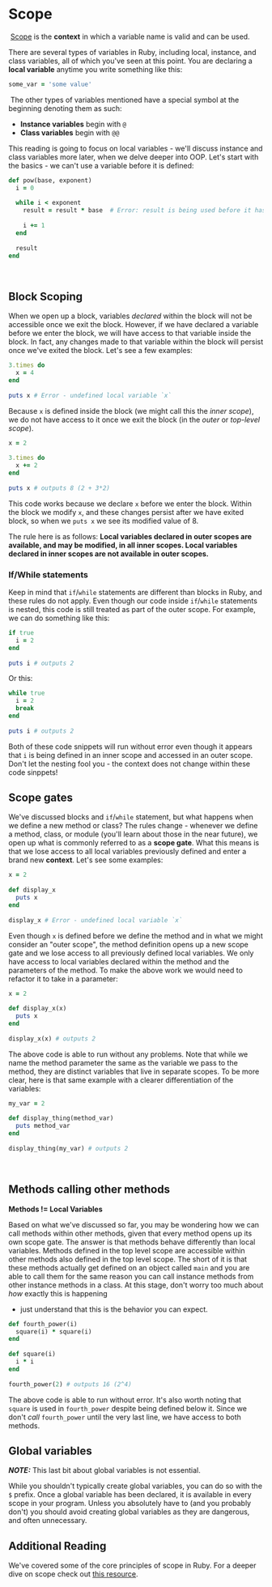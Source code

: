 # Scope
​ [Scope][wiki-scope] is the **context** in which a variable name is valid and
can be used.​

[wiki-scope]: http://en.wikipedia.org/wiki/Scope_(computer_science)

There are several types of variables in Ruby, including local, instance, and
class variables, all of which you've seen at this point. You are declaring a
**local variable** anytime you write something like this: ​
```ruby
some_var = 'some value'
```
​ The other types of variables mentioned have a special symbol at the beginning
denoting them as such: ​
* **Instance variables** begin with `@`
* **Class variables** begin with `@@`

This reading is going to focus on local variables - we'll discuss instance and
class variables more later, when we delve deeper into OOP. ​ Let's start with
the basics - we can't use a variable before it is defined: ​
```ruby
def pow(base, exponent)
  i = 0
​
  while i < exponent
    result = result * base  # Error: result is being used before it has been defined.
​
    i += 1
  end
​
  result
end
```
​
## Block Scoping

When we open up a block, variables _declared_ within the block will not be
accessible once we exit the block. However, if we have declared a variable
before we enter the block, we will have access to that variable inside the
block. In fact, any changes made to that variable within the block will persist
once we've exited the block. Let's see a few examples: ​
```ruby
3.times do
  x = 4
end
​
puts x # Error - undefined local variable `x`
```

Because `x` is defined inside the block (we might call this the _inner scope_),
we do not have access to it once we exit the block (in the _outer_ or _top-level
scope_). ​
```ruby
x = 2
​
3.times do
  x += 2
end
​
puts x # outputs 8 (2 + 3*2)
```

This code works because we declare `x` before we enter the block. Within the
block we modify `x`, and these changes persist after we have exited block, so
when we `puts x` we see its modified value of 8.

The rule here is as follows: **Local variables declared in outer scopes are
available, and may be modified, in all inner scopes. Local variables declared in
inner scopes are not available in outer scopes.** ​
### If/While statements

Keep in mind that `if`/`while` statements are different than blocks in Ruby, and
these rules do not apply. Even though our code inside `if`/`while` statements is
nested, this code is still treated as part of the outer scope. For example, we
can do something like this: ​
```ruby
if true
  i = 2
end
​
puts i # outputs 2
```

Or this: ​
```ruby
while true
  i = 2
  break
end
​
puts i # outputs 2
```

Both of these code snippets will run without error even though it appears that
`i` is being defined in an inner scope and accessed in an outer scope. Don't let
the nesting fool you - the context does not change within these code sinppets!
 
## Scope gates

We've discussed blocks and `if`/`while` statement, but what happens when we
define a new method or class? The rules change - whenever we define a method,
class, or module (you'll learn about those in the near future), we open up what
is commonly referred to as a **scope gate**. What this means is that we lose
access to all local variables previously defined and enter a brand new
**context**. Let's see some examples: ​
```ruby
x = 2
​
def display_x
  puts x
end
​
display_x # Error - undefined local variable `x`
```

Even though `x` is defined before we define the method and in what we might
consider an "outer scope", the method definition opens up a new scope gate and
we lose access to all previously defined local variables. We only have access to
local variables declared within the method and the parameters of the method. To
make the above work we would need to refactor it to take in a parameter: ​
```ruby
x = 2
​
def display_x(x)
  puts x
end
​
display_x(x) # outputs 2
```

The above code is able to run without any problems. Note that while we name the
method parameter the same as the variable we pass to the method, they are
distinct variables that live in separate scopes. To be more clear, here is that
same example with a clearer differentiation of the variables: ​
```ruby
my_var = 2
​
def display_thing(method_var)
  puts method_var
end
​
display_thing(my_var) # outputs 2
```
​
## Methods calling other methods

**Methods != Local Variables** 

Based on what we've discussed so far, you may be wondering how we can call
methods within other methods, given that every method opens up its own scope
gate. The answer is that methods behave differently than local variables.
Methods defined in the top level scope are accessible within other methods also
defined in the top level scope. The short of it is that these methods actually
get defined on an object called `main` and you are able to call them for the
same reason you can call instance methods from other instance methods in a
class. At this stage, don't worry too much about _how_ exactly this is happening
- just understand that this is the behavior you can expect. ​
```ruby
def fourth_power(i)
  square(i) * square(i)
end
​
def square(i)
  i * i
end
​
fourth_power(2) # outputs 16 (2^4)
```

The above code is able to run without error. It's also worth noting that
`square` is used in `fourth_power` despite being defined below it. Since we
don't _call_ `fourth_power` until the very last line, we have access to both
methods. ​
## Global variables

***NOTE:*** This last bit about global variables is not essential.

While you shouldn't typically create global variables, you can do so with the
`$` prefix. Once a global variable has been declared, it is available in every
scope in your program. Unless you absolutely have to (and you probably don't)
you should avoid creating global variables as they are dangerous, and often
unnecessary. ​
## Additional Reading

We've covered some of the core principles of scope in Ruby. For a deeper dive on
scope check out [this resource][scope-resource].

[scope-resource]: https://www.sitepoint.com/understanding-scope-in-ruby/